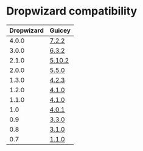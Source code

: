 # Dropwizard compatibility

Dropwizard | Guicey
----------|---------
4.0.0 | [7.2.2](http://xvik.github.io/dropwizard-guicey/7.2.2)
3.0.0 | [6.3.2](http://xvik.github.io/dropwizard-guicey/6.3.2)
2.1.0 | [5.10.2](http://xvik.github.io/dropwizard-guicey/5.10.2)
2.0.0 | [5.5.0](http://xvik.github.io/dropwizard-guicey/5.5.0)
1.3.0 | [4.2.3](http://xvik.github.io/dropwizard-guicey/4.2.3)
1.2.0 | [4.1.0](http://xvik.github.io/dropwizard-guicey/4.1.0)
1.1.0 | [4.1.0](http://xvik.github.io/dropwizard-guicey/4.1.0)
1.0 | [4.0.1](http://xvik.github.io/dropwizard-guicey/4.0.1)
0.9 | [3.3.0](https://github.com/xvik/dropwizard-guicey/tree/dw-0.9)
0.8 | [3.1.0](https://github.com/xvik/dropwizard-guicey/tree/dw-0.8)
0.7 |  [1.1.0](https://github.com/xvik/dropwizard-guicey/tree/dw-0.7)